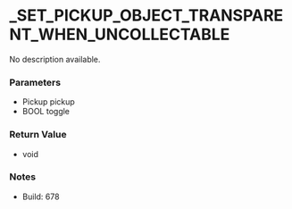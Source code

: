 # _SET_PICKUP_OBJECT_TRANSPARENT_WHEN_UNCOLLECTABLE

No description available.

### Parameters
* Pickup pickup
* BOOL toggle

### Return Value
* void

### Notes
* Build: 678


